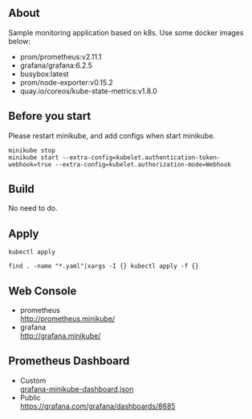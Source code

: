 ## About
Sample monitoring application based on k8s.
Use some docker images below:
* prom/prometheus:v2.11.1
* grafana/grafana:6.2.5
* busybox:latest
* prom/node-exporter:v0.15.2
* quay.io/coreos/kube-state-metrics:v1.8.0

## Before you start
Please restart minikube, and add configs when start minikube.
```
minikube stop
minikube start --extra-config=kubelet.authentication-token-webhook=true --extra-config=kubelet.authorization-mode=Webhook
```

## Build
No need to do.

## Apply
`kubectl apply`
```
find . -name "*.yaml"|xargs -I {} kubectl apply -f {}
```

## Web Console
* prometheus  
http://prometheus.minikube/
* grafana  
http://grafana.minikube/

## Prometheus Dashboard
* Custom  
[grafana-minikube-dashboard.json](grafana/grafana-minikube-dashboard.json)
* Public  
https://grafana.com/grafana/dashboards/8685
